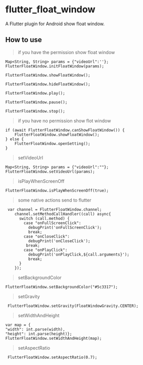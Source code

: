 # flutter_float_window

A Flutter plugin for Android show float window.

## How to use

> if you have the permission show float window

```
Map<String, String> params = {"videoUrl":''};
FlutterFloatWindow.initFloatWindow(params);

FlutterFloatWindow.showFloatWindow();

FlutterFloatWindow.hideFloatWindow();

FlutterFloatWindow.play();

FlutterFloatWindow.pause();

FlutterFloatWindow.stop();

```

> if you have no permission show flot window

```
if (await FlutterFloatWindow.canShowFloatWindow()) {
    FlutterFloatWindow.showFloatWindow();
} else {
    FlutterFloatWindow.openSetting();
}
```

> setVideoUrl

```
Map<String, String> params = {"videoUrl":""};
FlutterFloatWindow.setVideoUrl(params);
```

> isPlayWhenScreenOff

```
FlutterFloatWindow.isPlayWhenScreenOff(true);

```

> some native actions send to flutter

```
 var channel = FlutterFloatWindow.channel;
    channel.setMethodCallHandler((call) async{
      switch (call.method) {
        case "onFullScreenClick":
          debugPrint('onFullScreenClick');
          break;
        case "onCloseClick":
          debugPrint('onCloseClick');
         break;
        case "onPlayClick":
          debugPrint('onPlayClick,${call.arguments}');
          break;
      }
    });

```

> setBackgroundColor

```
FlutterFloatWindow.setBackgroundColor("#5c3317");
```

> setGravity

```
 FlutterFloatWindow.setGravity(FloatWindowGravity.CENTER);
```
> setWidthAndHeight
```
var map = {
"width": int.parse(width),
"height": int.parse(height)};
FlutterFloatWindow.setWidthAndHeight(map);
```
> setAspectRatio
```
 FlutterFloatWindow.setAspectRatio(0.7);
```